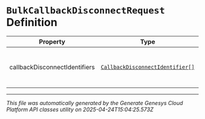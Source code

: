 # `BulkCallbackDisconnectRequest` Definition

| Property | Type | Required | Description |
|----------|------|----------|-------------|
| callbackDisconnectIdentifiers | [`CallbackDisconnectIdentifier[]`](callbackdisconnectidentifier-definition.md) | Yes | The list of requests to disconnect callbacks in bulk |

---

*This file was automatically generated by the Generate Genesys Cloud Platform API classes utility on 2025-04-24T15:04:25.573Z*